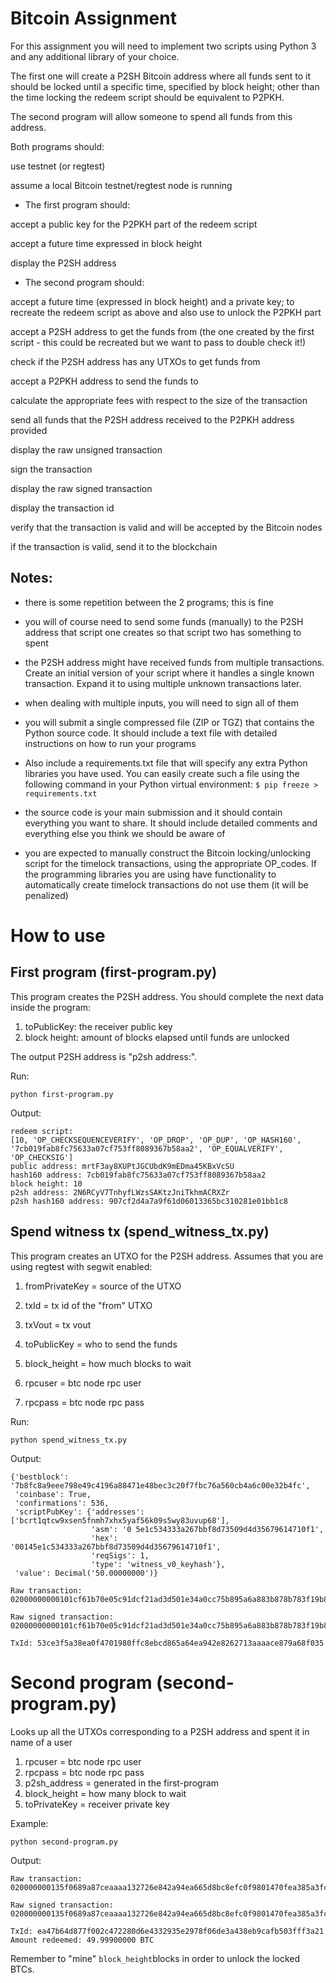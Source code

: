 # Bitcoin Assignment

For this assignment you will need to implement two scripts using Python 3 and any additional library of your choice.

The first one will create a P2SH Bitcoin address where all funds sent to it should be locked until a specific time, specified by block height; other than the time locking the redeem script should be equivalent to P2PKH.

The second program will allow someone to spend all funds from this address.

Both programs should:

use testnet (or regtest)

assume a local Bitcoin testnet/regtest node is running


* The first program should:

accept a public key for the P2PKH part of the redeem script

accept a future time expressed in block height

display the P2SH address


* The second program should:

accept a future time (expressed in block height) and a private key; to recreate the redeem script as above and also use to unlock the P2PKH part

accept a P2SH address to get the funds from (the one created by the first script - this could be recreated but we want to pass to double check it!)

check if the P2SH address has any UTXOs to get funds from

accept a P2PKH address to send the funds to

calculate the appropriate fees with respect to the size of the transaction

send all funds that the P2SH address received to the P2PKH address provided

display the raw unsigned transaction

sign the transaction

display the raw signed transaction

display the transaction id

verify that the transaction is valid and will be accepted by the Bitcoin nodes

if the transaction is valid, send it to the blockchain


## Notes:

* there is some repetition between the 2 programs; this is fine

* you will of course need to send some funds (manually) to the P2SH address that script one creates so that script two has something to spent

* the P2SH address might have received funds from multiple transactions. Create an initial version of your script where it handles a single known transaction. Expand it to using multiple unknown transactions later.

* when dealing with multiple inputs, you will need to sign all of them

* you will submit a single compressed file (ZIP or TGZ) that contains the Python source code. It should include a text file with detailed instructions on how to run your programs

* Also include a requirements.txt file that will specify any extra Python libraries you have used. You can easily create such a file using the following command in your Python virtual environment: ```$ pip freeze > requirements.txt```

* the source code is your main submission and it should contain everything you want to share. It should include detailed comments and everything else you think we should be aware of

* you are expected to manually construct the Bitcoin locking/unlocking script for the timelock transactions, using the appropriate OP_codes. If the programming libraries you are using have functionality to automatically create timelock transactions do not use them (it will be penalized)

# How to use
## First program (first-program.py)

This program creates the P2SH address. You should complete the next data inside the program:
1. toPublicKey: the receiver public key
2. block height: amount of blocks elapsed until funds are unlocked

The output P2SH address is "p2sh address:".

Run: 
```
python first-program.py
```
Output:
````
redeem script:
[10, 'OP_CHECKSEQUENCEVERIFY', 'OP_DROP', 'OP_DUP', 'OP_HASH160', '7cb019fab8fc75633a07cf753ff8089367b58aa2', 'OP_EQUALVERIFY', 'OP_CHECKSIG']
public address: mrtF3ay8XUPtJGCUbdK9mEDma45KBxVcSU
hash160 address: 7cb019fab8fc75633a07cf753ff8089367b58aa2
block height: 10
p2sh address: 2N6RCyV7TnhyfLWzsSAKtzJniTkhmACRXZr
p2sh hash160 address: 907cf2d4a7a9f61d06013365bc310281e01bb1c8
````
## Spend witness tx (spend_witness_tx.py)

This program creates an UTXO for the P2SH address. Assumes that you are using regtest with segwit enabled:
1. fromPrivateKey = source of the UTXO
2. txId = tx id of the "from" UTXO
3. txVout = tx vout

4. toPublicKey = who to send the funds
5. block_height = how much blocks to wait

6. rpcuser = btc node rpc user
7. rpcpass = btc node rpc pass

Run: 
```
python spend_witness_tx.py
```
Output:
````
{'bestblock': '7b8fc8a9eee798e49c4196a88471e48bec3c20f7fbc76a560cb4a6c00e32b4fc',
 'coinbase': True,
 'confirmations': 536,
 'scriptPubKey': {'addresses': ['bcrt1qtcw9xsen5fnmh7xhx5yaf56k09s5wy83uvup68'],
                  'asm': '0 5e1c534333a267bbf8d73509d4d35679614710f1',
                  'hex': '00145e1c534333a267bbf8d73509d4d35679614710f1',
                  'reqSigs': 1,
                  'type': 'witness_v0_keyhash'},
 'value': Decimal('50.00000000')}

Raw transaction:
02000000000101cf61b70e05c91dcf21ad3d501e34a0cc75b895a6a883b878b783f19b8760ef980000000000ffffffff01606b042a0100000017a914907cf2d4a7a9f61d06013365bc310281e01bb1c887024730440220710eed0b6e797bb4d368449037fd0b403a670a490c932b51dda18ab2248cb7d3022045bce58083f0d77a11550b2191f242dadf6c3a5a73d3e47327b3e7d8a7874fa2012102d3eef90768939bcc5d11376f94c704a435b0709bb0343b751741c0104bc2dc3000000000

Raw signed transaction:
02000000000101cf61b70e05c91dcf21ad3d501e34a0cc75b895a6a883b878b783f19b8760ef980000000000ffffffff01606b042a0100000017a914907cf2d4a7a9f61d06013365bc310281e01bb1c887024730440220710eed0b6e797bb4d368449037fd0b403a670a490c932b51dda18ab2248cb7d3022045bce58083f0d77a11550b2191f242dadf6c3a5a73d3e47327b3e7d8a7874fa2012102d3eef90768939bcc5d11376f94c704a435b0709bb0343b751741c0104bc2dc3000000000

TxId: 53ce3f5a38ea0f4701980ffc8ebcd865a64ea942e8262713aaaace879a68f035
````

# Second program (second-program.py)

Looks up all the UTXOs corresponding to a P2SH address and spent it in name of a user
1. rpcuser = btc node rpc user
2. rpcpass = btc node rpc pass
3. p2sh_address = generated in the first-program
4. block_height = how many block to wait
5. toPrivateKey = receiver private key

Example:
```
python second-program.py
```

Output:
```
Raw transaction:
020000000135f0689a87ceaaaa132726e842a94ea665d8bc8efc0f9801470fea385a3fce530000000088483045022100ab730479525482d813fbf7fc85474a2c8a307bbdc849d238020bc9ab5868ad4d022062cdcc6b5608c4db85846d115157474efc30029c9d40e066e5e7a2b9339b95c2012102f5dda832bf11ce1ea14e527a00881cb1979f074cfc3a2098ff4466973f10546b1c5ab27576a9147cb019fab8fc75633a07cf753ff8089367b58aa288ac0a00000001c0e4022a010000001976a9147cb019fab8fc75633a07cf753ff8089367b58aa288ac00000000

Raw signed transaction:
020000000135f0689a87ceaaaa132726e842a94ea665d8bc8efc0f9801470fea385a3fce530000000088483045022100ab730479525482d813fbf7fc85474a2c8a307bbdc849d238020bc9ab5868ad4d022062cdcc6b5608c4db85846d115157474efc30029c9d40e066e5e7a2b9339b95c2012102f5dda832bf11ce1ea14e527a00881cb1979f074cfc3a2098ff4466973f10546b1c5ab27576a9147cb019fab8fc75633a07cf753ff8089367b58aa288ac0a00000001c0e4022a010000001976a9147cb019fab8fc75633a07cf753ff8089367b58aa288ac00000000

TxId: ea47b64d877f002c472280d6e4332935e2978f06de3a438eb9cafb503fff3a21
Amount redeemed: 49.99900000 BTC
```

Remember to "mine" `block_height`blocks in order to unlock the locked BTCs.